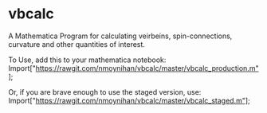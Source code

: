 vbcalc
======

A Mathematica Program for calculating veirbeins, spin-connections, curvature and other quantities of interest.

To Use, add this to your mathematica notebook: Import["https://rawgit.com/nmoynihan/vbcalc/master/vbcalc_production.m"];

Or, if you are brave enough to use the staged version, use: Import["https://rawgit.com/nmoynihan/vbcalc/master/vbcalc_staged.m"];
